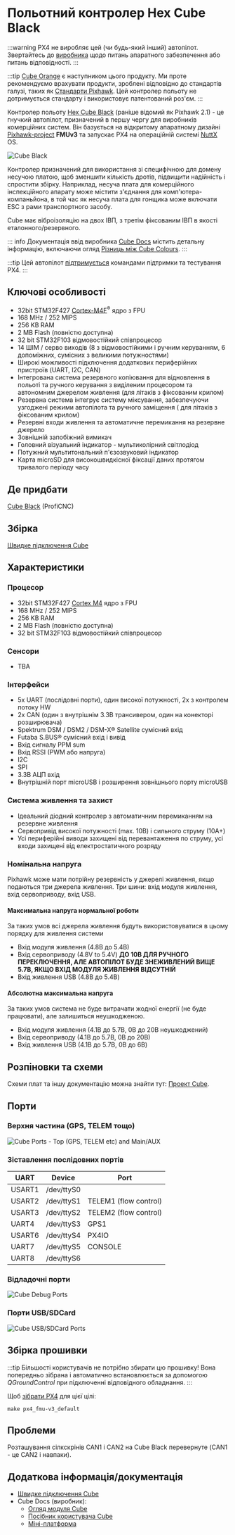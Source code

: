 # Польотний контролер Hex Cube Black

:::warning PX4 не виробляє цей (чи будь-який інший) автопілот. Звертайтесь до [виробника](https://cubepilot.org/#/home) щодо питань апаратного забезпечення або питань відповідності.
:::

:::tip
[Cube Orange](cubepilot_cube_orange.md) є наступником цього продукту. Ми проте рекомендуємо врахувати продукти, зроблені відповідно до стандартів галузі, таких як [Стандарти Pixhawk](autopilot_pixhawk_standard.md). Цей контролер польоту не дотримується стандарту і використовує патентований роз'єм.
:::

Контролер польоту [Hex Cube Black](http://www.proficnc.com/61-system-kits2) (раніше відомий як Pixhawk 2.1) - це гнучкий автопілот, призначений в першу чергу для виробників комерційних систем. Він базується на відкритому апаратному дизайні [Pixhawk-project](https://pixhawk.org/) **FMUv3** та запускає PX4 на операційній системі [NuttX](https://nuttx.apache.org/) OS.

![Cube Black](../../assets/flight_controller/cube/cube_black_hero.png)

Контролер призначений для використання зі специфічною для домену несучою платою, щоб зменшити кількість дротів, підвищити надійність і спростити збірку. Наприклад, несуча плата для комерційного інспекційного апарату може містити з'єднання для комп'ютера-компаньйона, в той час як несуча плата для гонщика може включати ESC з рами транспортного засобу.

Cube має віброізоляцію на двох ІВП, з третім фіксованим ІВП в якості еталонного/резервного.

::: info Документація ввід виробника [Cube Docs](https://docs.cubepilot.org/user-guides/autopilot/the-cube-module-overview) містить детальну інформацію, включаючи огляд [Різниць між Cube Colours](https://docs.cubepilot.org/user-guides/autopilot/the-cube-module-overview#differences-between-cube-colours).
:::

:::tip
Цей автопілот [підтримується](../flight_controller/autopilot_pixhawk_standard.md) командами підтримки та тестування PX4.
:::

## Ключові особливості

- 32bit STM32F427 [Cortex-M4F](http://en.wikipedia.org/wiki/ARM_Cortex-M#Cortex-M4)<sup>&reg;</sup> ядро з FPU
- 168 MHz / 252 MIPS
- 256 KB RAM
- 2 MB Flash \(повністю доступна\)
- 32 bit STM32F103 відмовостійкий співпроцесор
- 14 ШІМ / серво виходів (8 з відмовостійкими і ручним керуванням, 6 допоміжних, сумісних з великими потужностями)
- Широкі можливості підключення додаткових периферійних пристроїв (UART, I2C, CAN)
- Інтегрована система резервного копіювання для відновлення в польоті та ручного керування з виділеним процесором та автономним джерелом живлення (для літаків з фіксованим крилом)
- Резервна система інтегрує систему міксування, забезпечуючи узгоджені режими автопілота та ручного заміщення ( для літаків з фіксованим крилом)
- Резервні входи живлення та автоматичне перемикання на резервне джерело
- Зовнішній запобіжний вимикач
- Головний візуальний індикатор - мультиколірний світлодіод
- Потужний мультитональний п'єзозвуковий індикатор
- Карта microSD для високошвидкісної фіксації даних протягом тривалого періоду часу

<a id="stores"></a>

## Де придбати

[Cube Black](http://www.proficnc.com/61-system-kits) (ProfiCNC)

## Збірка

[Швидке підключення Cube](../assembly/quick_start_cube.md)

## Характеристики

### Процесор

- 32bit STM32F427 [Cortex M4](http://en.wikipedia.org/wiki/ARM_Cortex-M#Cortex-M4) ядро з FPU
- 168 MHz / 252 MIPS
- 256 KB RAM
- 2 MB Flash (повністю доступна)
- 32 bit STM32F103 відмовостійкий співпроцесор

### Сенсори

- TBA

### Інтерфейси

- 5x UART (послідовні порти), один високої потужності, 2x з контролем потоку HW
- 2x CAN (один з внутрішнім 3.3В трансивером, один на конекторі розширювача)
- Spektrum DSM / DSM2 / DSM-X® Satellite сумісний вхід
- Futaba S.BUS® сумісний вхід і вивід
- Вхід сигналу PPM sum
- Вхід RSSI (PWM або напруга)
- I2C
- SPI
- 3.3В АЦП вхід
- Внутрішній порт microUSB і розширення зовнішнього порту microUSB

### Система живлення та захист

- Ідеальний діодний контролер з автоматичним перемиканням на резервне живлення
- Сервопривід високої потужності (max. 10В) і сильного струму (10A+)
- Усі периферійні виводи захищені від перевантаження по струму, усі входи захищені від електростатичного розряду

### Номінальна напруга

Pixhawk може мати потрійну резервність у джерелі живлення, якщо подаються три джерела живлення. Три шини: вхід модуля живлення, вхід сервоприводу, вхід USB.

#### Максимальна напруга нормальної роботи

За таких умов всі джерела живлення будуть використовуватися в цьому порядку для живлення системи

- Вхід модуля живлення (4.8В до 5.4В)
- Вхід сервоприводу (4.8V to 5.4V) **ДО 10В ДЛЯ РУЧНОГО ПЕРЕКЛЮЧЕННЯ, АЛЕ АВТОПІЛОТ БУДЕ ЗНЕЖИВЛЕНИЙ ВИЩЕ 5.7В, ЯКЩО ВХІД МОДУЛЯ ЖИВЛЕННЯ ВІДСУТНІЙ**
- Вхід живлення USB (4.8В до 5.4В)

#### Абсолютна максимальна напруга

За таких умов система не буде витрачати жодної енергії (не буде працювати), але залишиться неушкодженою.

- Вхід модуля живлення (4.1В до 5.7В, 0В до 20В неушкоджений)
- Вхід сервоприводу (4.1В до 5.7В, 0В до 20В)
- Вхід живлення USB (4.1В до 5.7В, 0В до 6В)

## Розпіновки та схеми

Схеми плат та іншу документацію можна знайти тут: [Проект Cube](https://github.com/proficnc/The-Cube).

## Порти

### Верхня частина (GPS, TELEM тощо)

![Cube Ports - Top (GPS, TELEM etc) and Main/AUX](../../assets/flight_controller/cube/cube_ports_top_main.jpg)

<a id="serial_ports"></a>

### Зіставлення послідовних портів

| UART   | Device     | Port                         |
| ------ | ---------- | ---------------------------- |
| USART1 | /dev/ttyS0 | <!-- IO debug? -->    |
| USART2 | /dev/ttyS1 | TELEM1 (flow control)        |
| USART3 | /dev/ttyS2 | TELEM2 (flow control)        |
| UART4  | /dev/ttyS3 | GPS1                         |
| USART6 | /dev/ttyS4 | PX4IO                        |
| UART7  | /dev/ttyS5 | CONSOLE                      |
| UART8  | /dev/ttyS6 | <!-- unknown -->      |

<!-- Note: Got ports using https://github.com/PX4/PX4-user_guide/pull/672#issuecomment-598198434 -->
<!-- This originally said " **TEL4:** /dev/ttyS6 (ttyS4 UART):  **Note** `TEL4` is labeled as `GPS2` on Cube." -->

### Відладочні порти

![Cube Debug Ports](../../assets/flight_controller/cube/cube_ports_debug.jpg)

### Порти USB/SDCard

![Cube USB/SDCard Ports](../../assets/flight_controller/cube/cube_ports_usb_sdcard.jpg)

## Збірка прошивки

:::tip
Більшості користувачів не потрібно збирати цю прошивку! Вона попередньо зібрана і автоматично встановлюється за допомогою _QGroundControl_ при підключенні відповідного обладнання.
:::

Щоб [зібрати PX4](../dev_setup/building_px4.md) для цієї цілі:

```
make px4_fmu-v3_default
```

## Проблеми

Розташування сілкскрінів CAN1 і CAN2 на Cube Black перевернуте (CAN1 - це CAN2 і навпаки).

## Додаткова інформація/документація

- [Швидке підключення Cube](../assembly/quick_start_cube.md)
- Cube Docs (виробник):
  - [Огляд модуля Cube](https://docs.cubepilot.org/user-guides/autopilot/the-cube-module-overview)
  - [Посібник користувача Cube](https://docs.cubepilot.org/user-guides/autopilot/the-cube-user-manual)
  - [Міні-платформа](https://docs.cubepilot.org/user-guides/carrier-boards/mini-carrier-board)
